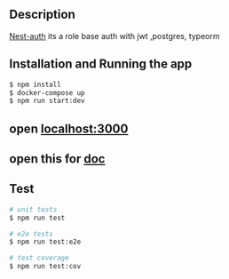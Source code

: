 
## Description

[Nest-auth](https://github.com/sg-milad/nest-auth) its a role base auth with jwt ,postgres, typeorm

## Installation and Running the app

```bash
$ npm install
$ docker-compose up
$ npm run start:dev
```
## open [localhost:3000](http://localhost:3000/)
## open this for [doc](http://localhost:3000/doc)

## Test

```bash
# unit tests
$ npm run test

# e2e tests
$ npm run test:e2e

# test coverage
$ npm run test:cov
```